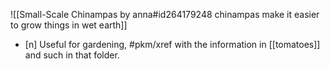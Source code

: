 ![[Small-Scale Chinampas by anna#id264179248 chinampas make it easier to grow things in wet earth]]
- [n] Useful for gardening, #pkm/xref with the information in [[tomatoes]] and such in that folder.
